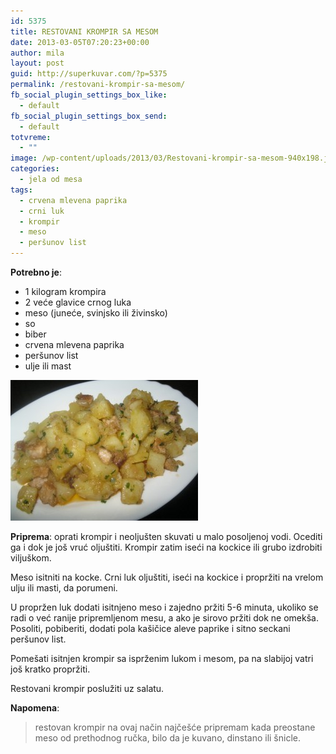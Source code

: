 ```yaml
---
id: 5375
title: RESTOVANI KROMPIR SA MESOM
date: 2013-03-05T07:20:23+00:00
author: mila
layout: post
guid: http://superkuvar.com/?p=5375
permalink: /restovani-krompir-sa-mesom/
fb_social_plugin_settings_box_like:
  - default
fb_social_plugin_settings_box_send:
  - default
totvreme:
  - ""
image: /wp-content/uploads/2013/03/Restovani-krompir-sa-mesom-940x198.jpg
categories:
  - jela od mesa
tags:
  - crvena mlevena paprika
  - crni luk
  - krompir
  - meso
  - peršunov list
---
```

**Potrebno je**:

  * 1 kilogram krompira
  * 2 veće glavice crnog luka
  * meso (juneće, svinjsko ili živinsko)
  * so
  * biber
  * crvena mlevena paprika
  * peršunov list
  * ulje ili mast

<img class="alignnone size-medium wp-image-5376" src="/wp-content/uploads/2013/03/Restovani-krompir-sa-mesom-300x225.jpg" alt="Restovani krompir sa mesom" width="300" height="225" /> 

**Priprema**: oprati krompir i neoljušten skuvati u malo posoljenoj vodi. Ocediti ga i dok je još vruć oljuštiti. Krompir zatim iseći na kockice ili grubo izdrobiti viljuškom.

Meso isitniti na kocke. Crni luk oljuštiti, iseći na kockice i propržiti na vrelom ulju ili masti, da porumeni.

U propržen luk dodati isitnjeno meso i zajedno pržiti 5-6 minuta, ukoliko se radi o već ranije pripremljenom mesu, a ako je sirovo pržiti dok ne omekša. Posoliti, pobiberiti, dodati pola kašičice aleve paprike i sitno seckani peršunov list.

Pomešati isitnjen krompir sa isprženim lukom i mesom, pa na slabijoj vatri još kratko propržiti.

Restovani krompir poslužiti uz salatu.

**Napomena**: 
> restovan krompir na ovaj način najčešće pripremam kada preostane meso od prethodnog ručka, bilo da je kuvano, dinstano ili šnicle.

&nbsp;